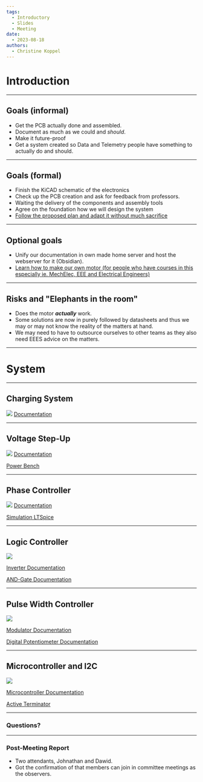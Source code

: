 ```yaml
---
tags:
  - Introductory
  - Slides
  - Meeting
date:
  - 2023-08-18
authors: 
  - Christine Koppel
---
```


# Introduction
---
## Goals (informal)
- Get the PCB actually done and assembled.
- Document as much as we could and *should*.
- Make it future-proof
- Get a system created so Data and Telemetry people have something to actually do and should.
---
## Goals (formal)
- Finish the KiCAD schematic of the electronics
- Check up the PCB creation and ask for feedback from professors.
- Waiting the delivery of the components and assembly tools
- Agree on the foundation how we will design the system
- [Follow the proposed plan and adapt it without much sacrifice](Gantt%20Chart.xlsx)
---
## Optional goals
- Unify our documentation in own made home server and host the webserver for it (Obsidian).
- [Learn how to make our own motor (for people who have courses in this especially ie. MechElec, EEE and Electrical Engineers)](BrushlessPermanentMagnetMotorDesignVersion2.pdf)
---
## Risks and "Elephants in the room"
- Does the motor ***actually*** work.
- Some solutions are now in purely followed by datasheets and thus we may or may not know the reality of the matters at hand.
- We may need to have to outsource ourselves to other teams as they also need EEES advice on the matters.
---
# System

---
## Charging System
![](Pasted%20image%2020231009144032.png)
[Documentation](https://www.analog.com/media/en/technical-documentation/data-sheets/MAX17701.pdf)

---
## Voltage Step-Up

![](Pasted%20image%2020231009144406.png)
[Documentation](https://www.ti.com/lit/ds/symlink/lm5122.pdf?ts=1677148436094)

[Power Bench](https://webench.ti.com/power-designer/)

---
## Phase Controller

![](Pasted%20image%2020231009145106.png)
[Documentation](https://www.analog.com/media/en/technical-documentation/data-sheets/ltc7061.pdf)

[Simulation LTSpice](Draft1.asc)


---
## Logic Controller

![](Pasted%20image%2020231009145903.png)

[Inverter Documentation](https://www.ti.com/lit/ds/symlink/sn74lvc1g14.pdf)

[AND-Gate Documentation](https://assets.nexperia.com/documents/data-sheet/74HC_HCT08.pdf)

---
## Pulse Width Controller
![](Pasted%20image%2020231009150127.png)

[Modulator Documentation](https://www.analog.com/media/en/technical-documentation/data-sheets/LTC6992-1-6992-2-6992-3-6992-4.pdf)

[Digital Potentiometer Documentation](https://cdn-learn.adafruit.com/downloads/pdf/ds3502-i2c-potentiometer.pdf)

---
## Microcontroller and I2C 

![](Pasted%20image%2020231009155547.png)

[Microcontroller Documentation](https://datasheets.raspberrypi.com/pico/pico-datasheet.pdf)

[Active Terminator](https://learn.adafruit.com/adafruit-ltc4311-i2c-extender-active-terminator/overview)

---
### Questions?

---
### Post-Meeting Report
 - Two attendants, Johnathan and Dawid.
 - Got the confirmation of that members can join in committee meetings as the observers. 

